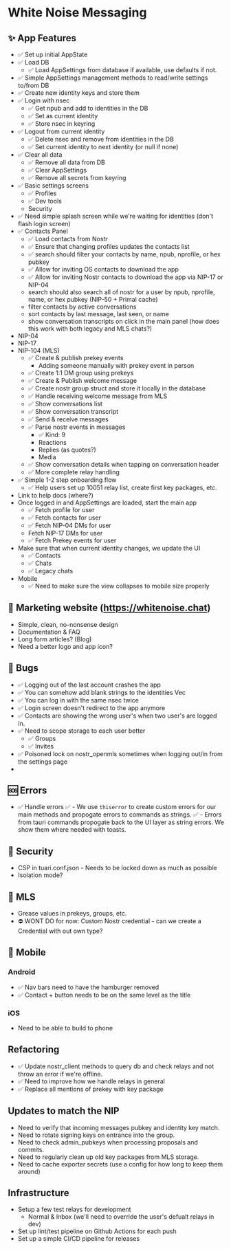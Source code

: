 # White Noise Messaging

## ✨ App Features

- ✅ Set up initial AppState
- ✅ Load DB
  - ✅ Load AppSettings from database if available, use defaults if not.
- ✅ Simple AppSettings management methods to read/write settings to/from DB
- ✅ Create new identity keys and store them
- ✅ Login with nsec
  - ✅ Get npub and add to identities in the DB
  - ✅ Set as current identity
  - ✅ Store nsec in keyring
- ✅ Logout from current identity
  - ✅ Delete nsec and remove from identities in the DB
  - ✅ Set current identity to next identity (or null if none)
- ✅ Clear all data
  - ✅ Remove all data from DB
  - ✅ Clear AppSettings
  - ✅ Remove all secrets from keyring
- ✅ Basic settings screens
  - ✅ Profiles
  - ✅ Dev tools
  - Security
- ✅ Need simple splash screen while we're waiting for identities (don't flash login screen)
- ✅ Contacts Panel
  - ✅ Load contacts from Nostr
  - ✅ Ensure that changing profiles updates the contacts list
  - ✅ search should filter your contacts by name, npub, nprofile, or hex pubkey
  - ✅ Allow for inviting OS contacts to download the app
  - ✅ Allow for inviting Nostr contacts to download the app via NIP-17 or NIP-04
  - search should also search all of nostr for a user by npub, nprofile, name, or hex pubkey (NIP-50 + Primal cache)
  - filter contacts by active conversations
  - sort contacts by last message, last seen, or name
  - show conversation transcripts on click in the main panel (how does this work with both legacy and MLS chats?)
- NIP-04
- NIP-17
- NIP-104 (MLS)
  - ✅ Create & publish prekey events
    - Adding someone manually with prekey event in person
  - ✅ Create 1:1 DM group using prekeys
  - ✅ Create & Publish welcome message
  - ✅ Create nostr group struct and store it locally in the database
  - ✅ Handle receiving welcome message from MLS
  - ✅ Show conversations list
  - ✅ Show conversation transcript
  - ✅ Send & receive messages
  - ✅ Parse nostr events in messages
    - ✅ Kind: 9
    - Reactions
    - Replies (as quotes?)
    - Media
  - ✅ Show conversation details when tapping on conversation header
  - ✅ More complete relay handling
- ✅ Simple 1-2 step onboarding flow
  - ✅ Help users set up 10051 relay list, create first key packages, etc.
- Link to help docs (where?)
- Once logged in and AppSettings are loaded, start the main app
  - ✅ Fetch profile for user
  - ✅ Fetch contacts for user
  - ✅ Fetch NIP-04 DMs for user
  - Fetch NIP-17 DMs for user
  - ✅ Fetch Prekey events for user
- Make sure that when current identity changes, we update the UI
  - ✅ Contacts
  - ✅ Chats
  - ✅ Legacy chats
- Mobile
  - ✅ Need to make sure the view collapses to mobile size properly

## 📑 Marketing website (https://whitenoise.chat)
  - Simple, clean, no-nonsense design
  - Documentation & FAQ
  - Long form articles? (Blog)
  - Need a better logo and app icon?

## 🐛 Bugs

- ✅ Logging out of the last account crashes the app
- ✅ You can somehow add blank strings to the identities Vec
- ✅ You can log in with the same nsec twice
- ✅ Login screen doesn't redirect to the app anymore
- ✅ Contacts are showing the wrong user's when two user's are logged in.
- ✅ Need to scope storage to each user better
  - ✅ Groups
  - ✅ Invites
- ✅ Poisoned lock on nostr_openmls sometimes when logging out/in from the settings page
- 

## 🆘 Errors

- ✅ Handle errors
  ✅ - We use `thiserror` to create custom errors for our main methods and propogate errors to commands as strings.
  ✅ - Errors from tauri commands propogate back to the UI layer as string errors. We show them where needed with toasts.

## 🔐 Security 

- CSP in tuari.conf.json - Needs to be locked down as much as possible
- Isolation mode?

## 💬 MLS

- Grease values in prekeys, groups, etc.
- ⛔ WONT DO for now: Custom Nostr credential - can we create a Credential with out own type? 


## 📱 Mobile

### Android

- ✅ Nav bars need to have the hamburger removed 
- ✅ Contact + button needs to be on the same level as the title

### iOS

- Need to be able to build to phone

## Refactoring

- ✅ Update nostr_client methods to query db and check relays and not throw an error if we're offline.
- ✅ Need to improve how we handle relays in general
- ✅ Replace all mentions of prekey with key package

## Updates to match the NIP

- Need to verify that incoming messages pubkey and identity key match.
- Need to rotate signing keys on entrance into the group. 
- Need to check admin_pubkeys when processing proposals and commits. 
- Need to regularly clean up old key packages from MLS storage.
- Need to cache exporter secrets (use a config for how long to keep them around)

## Infrastructure

- Setup a few test relays for development
  - Normal & Inbox (we'll need to override the user's defualt relays in dev)
- Set up lint/test pipeline on Github Actions for each push
- Set up a simple CI/CD pipeline for releases
